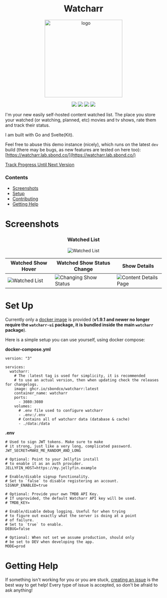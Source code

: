 <h1 align="center">Watcharr</h1>
<p align="center"><img src="./static/logo-col.png" alt="logo" width="250" /></p>

<p align="center">
  <a href="https://github.com/sbondCo/Watcharr/pkgs/container/watcharr"><img src="https://img.shields.io/github/v/release/sbondCo/Watcharr?label=version&style=for-the-badge" /></a>
  <a href="https://watcharr.lab.sbond.co"><img src="https://img.shields.io/website?label=DEMO&style=for-the-badge&url=https%3A%2F%2Fwatcharr.lab.sbond.co%2F" /></a>
  <a href="https://github.com/sbondCo/Watcharr/issues"><img src="https://img.shields.io/github/issues-raw/sbondCo/Watcharr?label=ISSUES&style=for-the-badge" /></a>
  <a href="/LICENSE"><img src="https://img.shields.io/github/license/sbondCo/Watcharr?style=for-the-badge" /></a>
</p>

I'm your new easily self-hosted content watched list. The place you store your watched (or watching, planned, etc) movies and tv shows, rate them and track their status.

I am built with Go and Svelte(Kit).

Feel free to abuse this demo instance (nicely), which runs on the latest `dev` build (there may be bugs, as new features are tested on here too): [https://watcharr.lab.sbond.co/](https://watcharr.lab.sbond.co/)

[Track Progress Until Next Version](https://github.com/orgs/sbondCo/projects/9/views/3)

### Contents

- [Screenshots](#screenshots)
- [Setup](#set-up)
- [Contributing](CONTRIBUTING.md)
- [Getting Help](#getting-help)

# Screenshots

<h3 align="center">Watched List</h3>
<p align="center">
<img src="./screenshot/homepage.png" alt="Watched List" />

| Watched Show Hover                                                      | Watched Show Status Change                                                              | Show Details                                                                |
| ----------------------------------------------------------------------- | --------------------------------------------------------------------------------------- | --------------------------------------------------------------------------- |
| <img src="./screenshot/homepage-poster-hover.png" alt="Watched List" /> | <img src="./screenshot/homepage-poster-change-status.png" alt="Changing Show Status" /> | <img src="./screenshot/show-details-page.png" alt="Content Details Page" /> |

</p>

# Set Up

Currently only a [docker image](https://github.com/sbondCo/Watcharr/pkgs/container/watcharr) is provided (**v1.9.1 and newer no longer require the `watcharr-ui` package, it is bundled inside the main `watcharr` package**).

Here is a simple setup you can use yourself, using docker compose:

**docker-compose.yml**

```
version: "3"

services:
  watcharr:
    # The :latest tag is used for simplicity, it is recommended
    # to use an actual version, then when updating check the releases for changelogs.
    image: ghcr.io/sbondco/watcharr:latest
    container_name: watcharr
    ports:
      - 3080:3080
    volumes:
      # .env file used to configure watcharr
      - .env:/.env
      # Contains all of watcharr data (database & cache)
      - ./data:/data
```

**.env**

```
# Used to sign JWT tokens. Make sure to make
# it strong, just like a very long, complicated password.
JWT_SECRET=MAKE_ME_RANDOM_AND_LONG

# Optional: Point to your Jellyfin install
# to enable it as an auth provider.
JELLYFIN_HOST=https://my.jellyfin.example

# Enable/disable signup functionality.
# Set to `false` to disable registering an account.
SIGNUP_ENABLED=true

# Optional: Provide your own TMDB API Key.
# If unprovided, the default Watcharr API key will be used.
# TMDB_KEY=

# Enable/disable debug logging. Useful for when trying
# to figure out exactly what the server is doing at a point
# of failure.
# Set to `true` to enable.
DEBUG=false

# Optional: When not set we assume production, should only
# be set to DEV when developing the app.
MODE=prod
```

# Getting Help

If something isn't working for you or you are stuck, [creating an issue](https://github.com/sbondCo/Watcharr/issues/new) is the best way to get help! Every type of issue is accepted, so don't be afraid to ask anything!
